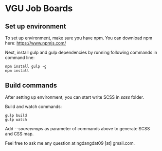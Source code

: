 # VGU Job Boards

## Set up environment

To set up environment, make sure you have npm. You can download npm here: https://www.npmjs.com/

Next, install gulp and gulp dependencies by running following commands in command line:


```
npm install gulp -g
npm install

```


## Build commands

After setting up environment, you can start write SCSS in *sass* folder.

Build and watch commands:

```
gulp build
gulp watch
```

Add *--sourcemaps* as parameter of commands above to generate SCSS and CSS map.

Feel free to ask me any question at ngdangdat09 [at] gmail.com.